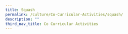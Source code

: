 ```yaml
---
title: Squash
permalink: /culture/Co-Curricular-Activities/squash/
description: ""
third_nav_title: Co Curricular Activities
---
```

